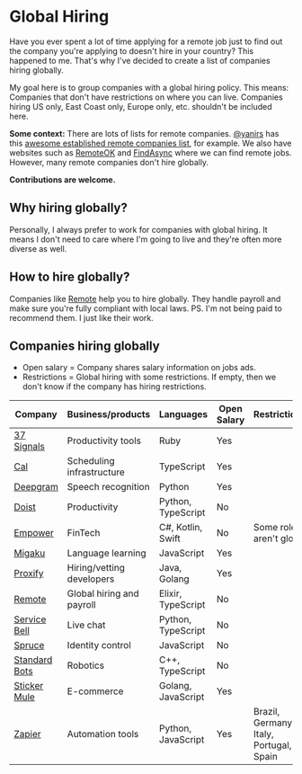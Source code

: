 # Global Hiring

Have you ever spent a lot of time applying for a remote job just to find out the company you're applying to doesn't hire in your country?
This happened to me. That's why I've decided to create a list of companies hiring globally.

My goal here is to group companies with a global hiring policy. This means: Companies that don't have restrictions on where you can live.
Companies hiring US only, East Coast only, Europe only, etc. shouldn't be included here.

**Some context:** There are lots of lists for remote companies. [@yanirs](https://github.com/yanirs) has this [awesome established remote companies list](https://github.com/yanirs/established-remote), for example. We also have websites such as [RemoteOK](https://remoteok.com/) and [FindAsync](https://www.findasync.com/) where we can find remote jobs. However, many remote companies don't hire globally.

**Contributions are welcome.**

## Why hiring globally?

Personally, I always prefer to work for companies with global hiring. It means I don't need to care where I'm going to live and they're often more diverse as well.

## How to hire globally?

Companies like [Remote](https://remote.com/) help you to hire globally. They handle payroll and make sure you're fully compliant with local laws.
PS. I'm not being paid to recommend them. I just like their work.

## Companies hiring globally

- Open salary = Company shares salary information on jobs ads.
- Restrictions = Global hiring with some restrictions. If empty, then we don't know if the company has hiring restrictions.

| Company                                      | Business/products         | Languages          | Open Salary | Restrictions                            |
| -------------------------------------------- | ------------------------- | ------------------ | ----------- | --------------------------------------- |
| [37 Signals](https://37signals.com/)         | Productivity tools        | Ruby               | Yes         |                                         |
| [Cal](https://cal.com)                       | Scheduling infrastructure | TypeScript         | Yes         |                                         |
| [Deepgram](https://deepgram.com/)            | Speech recognition        | Python             | Yes         |                                         |
| [Doist](https://doist.com/)                  | Productivity              | Python, TypeScript | No          |                                         |
| [Empower](https://empower.me/)               | FinTech                   | C#, Kotlin, Swift  | No          | Some roles aren't global                |
| [Migaku](https://www.migaku.io/)             | Language learning         | JavaScript         | Yes         |                                         |
| [Proxify](https://proxify.io/)               | Hiring/vetting developers | Java, Golang       | Yes         |                                         |
| [Remote](https://remote.com/)                | Global hiring and payroll | Elixir, TypeScript | No          |                                         |
| [Service Bell](https://www.servicebell.com/) | Live chat                 | Python, TypeScript | No          |                                         |
| [Spruce](https://www.spruceid.com/)          | Identity control          | JavaScript         | No          |                                         |
| [Standard Bots](https://standardbots.com/)   | Robotics                  | C++, TypeScript    | No          |                                         |
| [Sticker Mule](https://www.stickermule.com/) | E-commerce                | Golang, JavaScript | Yes         |                                         |
| [Zapier](https://zapier.com/)                | Automation tools          | Python, JavaScript | Yes         | Brazil, Germany, Italy, Portugal, Spain |
